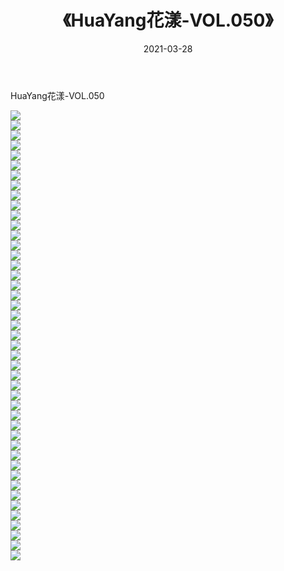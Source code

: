 ﻿---
layout: post
title:  《HuaYang花漾-VOL.050》
date:   2021-03-28
img: http://img.660000.xyz/Sharelink/网络美图/2021/HuaYang花漾-VOL.050/000.jpg
categories: [美女, 清纯, 唯美]
---

HuaYang花漾-VOL.050

  ![](http://img.660000.xyz/Sharelink/网络美图/2021/HuaYang花漾-VOL.050/001.jpg) <br> ![](http://img.660000.xyz/Sharelink/网络美图/2021/HuaYang花漾-VOL.050/002.jpg) <br> ![](http://img.660000.xyz/Sharelink/网络美图/2021/HuaYang花漾-VOL.050/003.jpg) <br> ![](http://img.660000.xyz/Sharelink/网络美图/2021/HuaYang花漾-VOL.050/004.jpg) <br> ![](http://img.660000.xyz/Sharelink/网络美图/2021/HuaYang花漾-VOL.050/005.jpg) <br> ![](http://img.660000.xyz/Sharelink/网络美图/2021/HuaYang花漾-VOL.050/006.jpg) <br> ![](http://img.660000.xyz/Sharelink/网络美图/2021/HuaYang花漾-VOL.050/007.jpg) <br> ![](http://img.660000.xyz/Sharelink/网络美图/2021/HuaYang花漾-VOL.050/008.jpg) <br> ![](http://img.660000.xyz/Sharelink/网络美图/2021/HuaYang花漾-VOL.050/009.jpg) <br> ![](http://img.660000.xyz/Sharelink/网络美图/2021/HuaYang花漾-VOL.050/010.jpg) <br> ![](http://img.660000.xyz/Sharelink/网络美图/2021/HuaYang花漾-VOL.050/011.jpg) <br> ![](http://img.660000.xyz/Sharelink/网络美图/2021/HuaYang花漾-VOL.050/012.jpg) <br> ![](http://img.660000.xyz/Sharelink/网络美图/2021/HuaYang花漾-VOL.050/013.jpg) <br> ![](http://img.660000.xyz/Sharelink/网络美图/2021/HuaYang花漾-VOL.050/014.jpg) <br> ![](http://img.660000.xyz/Sharelink/网络美图/2021/HuaYang花漾-VOL.050/015.jpg) <br> ![](http://img.660000.xyz/Sharelink/网络美图/2021/HuaYang花漾-VOL.050/016.jpg) <br> ![](http://img.660000.xyz/Sharelink/网络美图/2021/HuaYang花漾-VOL.050/017.jpg) <br> ![](http://img.660000.xyz/Sharelink/网络美图/2021/HuaYang花漾-VOL.050/018.jpg) <br> ![](http://img.660000.xyz/Sharelink/网络美图/2021/HuaYang花漾-VOL.050/019.jpg) <br> ![](http://img.660000.xyz/Sharelink/网络美图/2021/HuaYang花漾-VOL.050/020.jpg) <br> ![](http://img.660000.xyz/Sharelink/网络美图/2021/HuaYang花漾-VOL.050/021.jpg) <br> ![](http://img.660000.xyz/Sharelink/网络美图/2021/HuaYang花漾-VOL.050/022.jpg) <br> ![](http://img.660000.xyz/Sharelink/网络美图/2021/HuaYang花漾-VOL.050/023.jpg) <br> ![](http://img.660000.xyz/Sharelink/网络美图/2021/HuaYang花漾-VOL.050/024.jpg) <br> ![](http://img.660000.xyz/Sharelink/网络美图/2021/HuaYang花漾-VOL.050/025.jpg) <br> ![](http://img.660000.xyz/Sharelink/网络美图/2021/HuaYang花漾-VOL.050/026.jpg) <br> ![](http://img.660000.xyz/Sharelink/网络美图/2021/HuaYang花漾-VOL.050/027.jpg) <br> ![](http://img.660000.xyz/Sharelink/网络美图/2021/HuaYang花漾-VOL.050/028.jpg) <br> ![](http://img.660000.xyz/Sharelink/网络美图/2021/HuaYang花漾-VOL.050/029.jpg) <br> ![](http://img.660000.xyz/Sharelink/网络美图/2021/HuaYang花漾-VOL.050/030.jpg) <br> ![](http://img.660000.xyz/Sharelink/网络美图/2021/HuaYang花漾-VOL.050/031.jpg) <br> ![](http://img.660000.xyz/Sharelink/网络美图/2021/HuaYang花漾-VOL.050/032.jpg) <br> ![](http://img.660000.xyz/Sharelink/网络美图/2021/HuaYang花漾-VOL.050/033.jpg) <br> ![](http://img.660000.xyz/Sharelink/网络美图/2021/HuaYang花漾-VOL.050/034.jpg) <br> ![](http://img.660000.xyz/Sharelink/网络美图/2021/HuaYang花漾-VOL.050/035.jpg) <br> ![](http://img.660000.xyz/Sharelink/网络美图/2021/HuaYang花漾-VOL.050/036.jpg) <br> ![](http://img.660000.xyz/Sharelink/网络美图/2021/HuaYang花漾-VOL.050/037.jpg) <br> ![](http://img.660000.xyz/Sharelink/网络美图/2021/HuaYang花漾-VOL.050/038.jpg) <br> ![](http://img.660000.xyz/Sharelink/网络美图/2021/HuaYang花漾-VOL.050/039.jpg) <br> ![](http://img.660000.xyz/Sharelink/网络美图/2021/HuaYang花漾-VOL.050/040.jpg) <br> ![](http://img.660000.xyz/Sharelink/网络美图/2021/HuaYang花漾-VOL.050/041.jpg) <br> ![](http://img.660000.xyz/Sharelink/网络美图/2021/HuaYang花漾-VOL.050/042.jpg) <br> ![](http://img.660000.xyz/Sharelink/网络美图/2021/HuaYang花漾-VOL.050/043.jpg) <br> ![](http://img.660000.xyz/Sharelink/网络美图/2021/HuaYang花漾-VOL.050/044.jpg) <br> ![](http://img.660000.xyz/Sharelink/网络美图/2021/HuaYang花漾-VOL.050/045.jpg) <br>